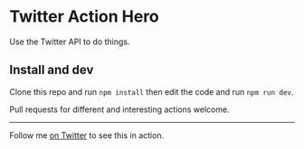 # Twitter Action Hero

Use the Twitter API to do things.

## Install and dev

Clone this repo and run `npm install` then edit the code and run `npm run dev`.

Pull requests for different and interesting actions welcome.

---

Follow me [on Twitter](https://twitter.com/phocks) to see this in action.
